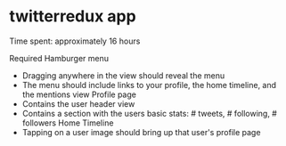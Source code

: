 twitterredux app
================
Time spent: approximately 16 hours

Required
Hamburger menu
- Dragging anywhere in the view should reveal the menu
- The menu should include links to your profile, the home timeline, and the mentions view
Profile page
- Contains the user header view
- Contains a section with the users basic stats: # tweets, # following, # followers
Home Timeline
- Tapping on a user image should bring up that user's profile page

